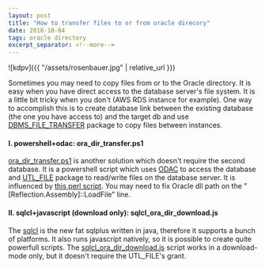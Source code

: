 ```yaml
---
layout: post
title: "How to transfer files to or from oracle direcory"
date: 2018-10-04
tags: oracle directory
excerpt_separator: <!--more-->
---
```


![kdpv]({{ "/assets/rosenbauer.jpg" | relative_url }})

Sometimes you may need to copy files from or to the Oracle directory.
It is easy when you have direct access to the database server's file system.
It is a little bit tricky when you don't (AWS RDS instance for example).
One way to accomplish this is to create database link between the existing database (the one you have access to) and the target db 
 and use [DBMS_FILE_TRANSFER](https://docs.oracle.com/en/database/oracle/oracle-database/19/arpls/DBMS_FILE_TRANSFER.html) package to copy files between instances.

#### I. powershell+odac: ora_dir_transfer.ps1
[ora_dir_transfer.ps1](https://github.com/anilech/oracle_directory_transfer) is another solution which doesn't require the second database.
It is a powershell script which uses [ODAC](https://www.oracle.com/technetwork/topics/dotnet/downloads/odacdeploy-4242173.html) to access the database and [UTL_FILE](https://docs.oracle.com/en/database/oracle/oracle-database/19/arpls/UTL_FILE.html) package to read/write files on the database server.
It is influenced by [this perl script](https://stackoverflow.com/questions/29431398/perl-script-to-download-raw-files-from-amazon-oracle-rds).
You may need to fix Oracle dll path on the "[Reflection.Assembly]::LoadFile" line.

#### II. sqlcl+javascript (download only): sqlcl_ora_dir_download.js
The [sqlcl](https://www.oracle.com/database/technologies/appdev/sqlcl.html) is the new fat sqlplus written in java, therefore it supports a bunch of platforms.
It also runs javascript natively, so it is possible to create quite powerfull scripts.
The [sqlcl_ora_dir_download.js](https://github.com/anilech/oracle_directory_transfer/) script works in a download-mode only,
but it doesn't require the UTL_FILE's grant.
<!--more-->
